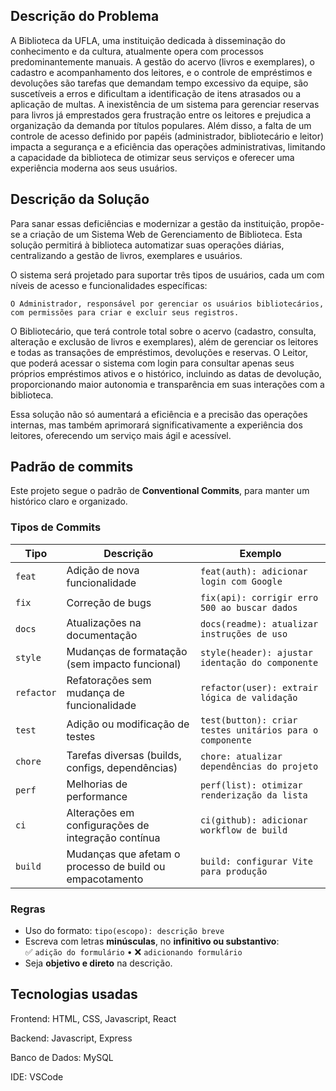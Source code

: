 ## **Descrição do Problema**

A Biblioteca da UFLA, uma instituição dedicada à disseminação do conhecimento e da cultura, atualmente opera com processos predominantemente manuais.
A gestão do acervo (livros e exemplares), o cadastro e acompanhamento dos leitores, e o controle de empréstimos e devoluções são tarefas que demandam tempo excessivo da equipe, são suscetíveis a erros e dificultam a identificação de itens atrasados ou a aplicação de multas. A inexistência de um sistema para gerenciar reservas para livros já emprestados gera frustração entre os leitores e prejudica a organização da demanda por títulos populares. Além disso, a falta de um controle de acesso definido por papéis (administrador, bibliotecário e leitor) impacta a segurança e a eficiência das operações administrativas, limitando a capacidade da biblioteca de otimizar seus serviços e oferecer uma experiência moderna aos seus usuários.

## **Descrição da Solução**

Para sanar essas deficiências e modernizar a gestão da instituição, propõe-se a criação de um Sistema Web de Gerenciamento de Biblioteca. Esta solução permitirá à biblioteca automatizar suas operações diárias, centralizando a gestão de livros, exemplares e usuários.

O sistema será projetado para suportar três tipos de usuários, cada um com níveis de acesso e funcionalidades específicas:

    O Administrador, responsável por gerenciar os usuários bibliotecários, com permissões para criar e excluir seus registros.

O Bibliotecário, que terá controle total sobre o acervo (cadastro, consulta, alteração e exclusão de livros e exemplares), além de gerenciar os leitores e todas as transações de empréstimos, devoluções e reservas.
O Leitor, que poderá acessar o sistema com login para consultar apenas seus próprios empréstimos ativos e o histórico, incluindo as datas de devolução, proporcionando maior autonomia e transparência em suas interações com a biblioteca.

Essa solução não só aumentará a eficiência e a precisão das operações internas, mas também aprimorará significativamente a experiência dos leitores, oferecendo um serviço mais ágil e acessível.

## **Padrão de commits**

Este projeto segue o padrão de **Conventional Commits**, para manter um histórico claro e organizado.

### Tipos de Commits

| Tipo       | Descrição                                                | Exemplo                                                  |
| ---------- | -------------------------------------------------------- | -------------------------------------------------------- |
| `feat`     | Adição de nova funcionalidade                            | `feat(auth): adicionar login com Google`                 |
| `fix`      | Correção de bugs                                         | `fix(api): corrigir erro 500 ao buscar dados`            |
| `docs`     | Atualizações na documentação                             | `docs(readme): atualizar instruções de uso`              |
| `style`    | Mudanças de formatação (sem impacto funcional)           | `style(header): ajustar identação do componente`         |
| `refactor` | Refatorações sem mudança de funcionalidade               | `refactor(user): extrair lógica de validação`            |
| `test`     | Adição ou modificação de testes                          | `test(button): criar testes unitários para o componente` |
| `chore`    | Tarefas diversas (builds, configs, dependências)         | `chore: atualizar dependências do projeto`               |
| `perf`     | Melhorias de performance                                 | `perf(list): otimizar renderização da lista`             |
| `ci`       | Alterações em configurações de integração contínua       | `ci(github): adicionar workflow de build`                |
| `build`    | Mudanças que afetam o processo de build ou empacotamento | `build: configurar Vite para produção`                   |

### Regras

- Uso do formato: `tipo(escopo): descrição breve`
- Escreva com letras **minúsculas**, no **infinitivo ou substantivo**:  
  ✅ `adição do formulário` • ❌ `adicionando formulário`  
- Seja **objetivo e direto** na descrição.


## **Tecnologias usadas**

Frontend: HTML, CSS, Javascript, React

Backend: Javascript, Express

Banco de Dados: MySQL

IDE: VSCode
